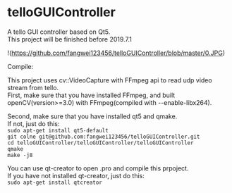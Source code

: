 # telloGUIController
A tello GUI controller based on Qt5.
<br>This project will be finished before 2019.7.1<br>

!(https://github.com/fangwei123456/telloGUIController/blob/master/0.JPG)

Compile:<br>

This project uses cv::VideoCapture with FFmpeg api to read udp video stream from tello.<br>
First, make sure that you have installed FFmpeg, and built openCV(version>=3.0) with FFmpeg(compiled with --enable-libx264).<br>

Second, make sure that you have installed qt5 and qmake.<br>
If not, just do this:<br>
`sudo apt-get install qt5-default`<br>
`git colne git@github.com:fangwei123456/telloGUIController.git`<br>
`cd telloGUIController/telloGUIController/telloGUIController`<br>
`qmake`<br>
`make -j8`<br>

You can use qt-creator to open .pro and compile this prpoject.<br> 
If you have not installed qt-creator, just do this:<br>
`sudo apt-get install qtcreator`<br>

